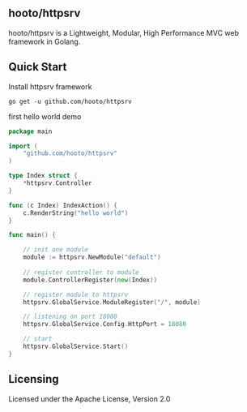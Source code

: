 ## hooto/httpsrv

hooto/httpsrv is a Lightweight, Modular, High Performance MVC web framework in Golang.

## Quick Start

Install httpsrv framework

```shell
go get -u github.com/hooto/httpsrv

```

first hello world demo

```go
package main

import (
    "github.com/hooto/httpsrv"
)

type Index struct {
    *httpsrv.Controller
}

func (c Index) IndexAction() {
    c.RenderString("hello world")
}

func main() {

    // init one module
    module := httpsrv.NewModule("default")
    
    // register controller to module
    module.ControllerRegister(new(Index))

    // register module to httpsrv
    httpsrv.GlobalService.ModuleRegister("/", module)

    // listening on port 18080
    httpsrv.GlobalService.Config.HttpPort = 18080

    // start
    httpsrv.GlobalService.Start()
}
```

## Licensing
Licensed under the Apache License, Version 2.0

